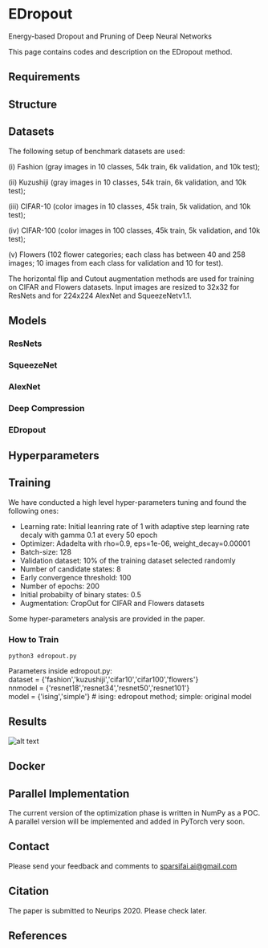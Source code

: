 # EDropout
Energy-based Dropout and Pruning of Deep Neural Networks

This page contains codes and description on the EDropout method.

## Requirements


## Structure

## Datasets
The following setup of benchmark datasets are used: 

(i) Fashion (gray images in 10 classes, 54k train, 6k validation, and 10k test);

(ii) Kuzushiji (gray images in 10 classes, 54k train, 6k validation, and 10k test); 

(iii) CIFAR-10 (color images in 10 classes, 45k train, 5k validation, and 10k test);

(iv) CIFAR-100 (color images in 100 classes, 45k train, 5k validation, and 10k test);

(v) Flowers (102 flower categories; each class has between 40 and 258 images; 10 images from each class for validation and 10 for test). 

The horizontal flip and Cutout augmentation methods are used for training on CIFAR and Flowers datasets. Input images are resized to 32x32 for ResNets and for 224x224 AlexNet and SqueezeNetv1.1. 

## Models
### ResNets

### SqueezeNet

### AlexNet

### Deep Compression

### EDropout


## Hyperparameters


## Training


We have conducted a high level hyper-parameters tuning and found the following ones:

- Learning rate: Initial leanring rate of 1 with adaptive step learning rate decaly with gamma 0.1 at every 50 epoch 
- Optimizer: Adadelta with rho=0.9, eps=1e-06, weight_decay=0.00001
- Batch-size: 128
- Validation dataset: 10% of the training dataset selected randomly
- Number of candidate states: 8
- Early convergence threshold: 100
- Number of epochs: 200
- Initial probabilty of binary states: 0.5
- Augmentation: CropOut for CIFAR and Flowers datasets

Some hyper-parameters analysis are provided in the paper.

### How to Train
`python3 edropout.py`

Parameters inside edropout.py:   
dataset = {'fashion','kuzushiji','cifar10','cifar100','flowers'}    
nnmodel = {'resnet18','resnet34','resnet50','resnet101'}   
model = {'ising','simple'} # ising: edropout method; simple: original model   

## Results
![alt text](https://github.com/sparsifai/edropout/blob/master/png/k.png)  <!-- .element height="50%" width="50%" -->


## Docker


## Parallel Implementation
The current version of the optimization phase is written in NumPy as a POC. A parallel version will be implemented and added in PyTorch very soon.  

## Contact
Please send your feedback and comments to sparsifai.ai@gmail.com

## Citation
The paper is submitted to Neurips 2020. Please check later.


## References


